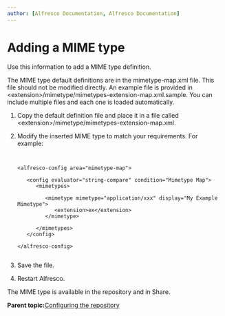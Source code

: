 ```yaml
---
author: [Alfresco Documentation, Alfresco Documentation]
---
```


# Adding a MIME type

Use this information to add a MIME type definition.

The MIME type default definitions are in the mimetype-map.xml file. This file should not be modified directly. An example file is provided in <extension\>/mimetype/mimetypes-extension-map.xml.sample. You can include multiple files and each one is loaded automatically.

1.  Copy the default definition file and place it in a file called <extension\>/mimetype/mimetypes-extension-map.xml.

2.  Modify the inserted MIME type to match your requirements. For example:

    ```
    
    
    ﻿<alfresco-config area="mimetype-map">
    
       <config evaluator="string-compare" condition="Mimetype Map">
          <mimetypes>
    
             <mimetype mimetype="application/xxx" display="My Example Mimetype">
                <extension>ex</extension>
             </mimetype>
    
          </mimetypes>
       </config>
    
    </alfresco-config>          
            
    ```

3.  Save the file.

4.  Restart Alfresco.


The MIME type is available in the repository and in Share.

**Parent topic:**[Configuring the repository](../concepts/intro-core.md)

